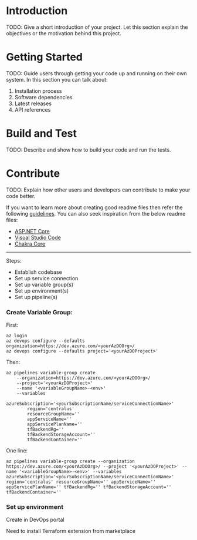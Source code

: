 # Introduction

TODO: Give a short introduction of your project. Let this section explain the objectives or the motivation behind this project.

# Getting Started

TODO: Guide users through getting your code up and running on their own system. In this section you can talk about:

1. Installation process
2. Software dependencies
3. Latest releases
4. API references

# Build and Test

TODO: Describe and show how to build your code and run the tests.

# Contribute

TODO: Explain how other users and developers can contribute to make your code better.

If you want to learn more about creating good readme files then refer the following [guidelines](https://docs.microsoft.com/en-us/azure/devops/repos/git/create-a-readme?view=azure-devops). You can also seek inspiration from the below readme files:

- [ASP.NET Core](https://github.com/aspnet/Home)
- [Visual Studio Code](https://github.com/Microsoft/vscode)
- [Chakra Core](https://github.com/Microsoft/ChakraCore)

----------
Steps:
- Establish codebase
- Set up service connection
- Set up variable group(s)
- Set up environment(s)
- Set up pipeline(s)

### Create Variable Group:
First:
```
az login
az devops configure --defaults organization=https://dev.azure.com/<yourAzDOOrg>/
az devops configure --defaults project='<yourAzDOProject>'
```

Then:
```
az pipelines variable-group create
    --organization=https://dev.azure.com/<yourAzDOOrg>/
    --project='<yourAzDOProject>'
    --name '<variableGroupName>-<env>'
    --variables
        azureSubscription='<yourSubscriptionName/serviceConnectionName>'
        region='centralus'
        resourceGroupName=''
        appServiceName=''
        appServicePlanName=''
        tfBackendRg=''
        tfBackendStorageAccount=''
        tfBackendContainer=''
```

One line:
```
az pipelines variable-group create --organization https://dev.azure.com/<yourAzDOOrg>/ --project '<yourAzDOProject>' --name '<variableGroupName>-<env>' --variables azureSubscription='<yourSubscriptionName/serviceConnectionName>' region='centralus' resourceGroupName='' appServiceName='' appServicePlanName='' tfBackendRg='' tfBackendStorageAccount='' tfBackendContainer=''
```

### Set up environment
Create in DevOps portal

Need to install Terraform extension from marketplace